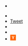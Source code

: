 <div id="share">
  <ul id="share-button-list">
    <!--Facebook -->
    <li>
      <div class="fb-like" data-send="false" data-layout="button_count" data-show-faces="false"></div>
    </li>
    <!--LinkedIn -->
    <li>
      <script type="IN/Share" data-counter="right"></script>
    </li>
    <!--Twitter -->
    <li>
      <a href="https://twitter.com/share" class="twitter-share-button">Tweet</a>
    </li>
    <!-- G+ -->
    <li>
      <g:plusone size="medium"></g:plusone>
    </li>
    <!-- SU -->
    <li>
      <su:badge layout="1"></su:badge>
    </li>
    <!-- Hacker News -->
    <li>
      <a href="http://news.ycombinator.com/submitlink?u=http://{{ page.url }}&t={{ page.title }}" target="_blank" title="Submit {{ page.title }} to Hacker News">
        <img src="/images/y-comb.gif" />
      </a>
    </li>
  </ul>

  <div id="fb-root"></div>

  <script>
    //Facebook
    (function(d, s, id) {
      var js, fjs = d.getElementsByTagName(s)[0];
      if (d.getElementById(id)) return;
      js = d.createElement(s); js.id = id;
      js.src = "//connect.facebook.net/en_US/all.js#xfbml=1&appId=399955583389436";
      fjs.parentNode.insertBefore(js, fjs);
    }(document, 'script', 'facebook-jssdk'));

    // LinkedIn
    (function() {
      var po = document.createElement('script'); po.type = 'text/javascript'; po.async = true;
      po.src = '//platform.linkedin.com/in.js';
      var s = document.getElementsByTagName('script')[0]; s.parentNode.insertBefore(po, s);
    })();

    //Twitter
    !function(d,s,id){
      var js,fjs=d.getElementsByTagName(s)[0];
      if(!d.getElementById(id)){
        js=d.createElement(s);
        js.id=id;
        js.src="//platform.twitter.com/widgets.js";
        fjs.parentNode.insertBefore(js,fjs);
      }}(document,"script","twitter-wjs");

    // G+
    (function() {
      var po = document.createElement('script'); po.type = 'text/javascript'; po.async = true;
      po.src = 'https://apis.google.com/js/plusone.js';
      var s = document.getElementsByTagName('script')[0]; s.parentNode.insertBefore(po, s);
    })();

    // SU
    (function() {
      var li = document.createElement('script'); li.type = 'text/javascript'; li.async = true;
      li.src = 'https://platform.stumbleupon.com/1/widgets.js';
      var s = document.getElementsByTagName('script')[0]; s.parentNode.insertBefore(li, s);
    })();
  </script>

</div>